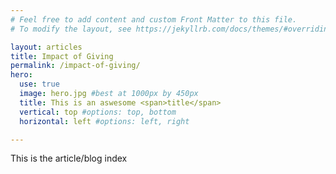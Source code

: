 ```yaml
---
# Feel free to add content and custom Front Matter to this file.
# To modify the layout, see https://jekyllrb.com/docs/themes/#overriding-theme-defaults

layout: articles
title: Impact of Giving
permalink: /impact-of-giving/
hero:
  use: true
  image: hero.jpg #best at 1000px by 450px
  title: This is an aswesome <span>title</span>
  vertical: top #options: top, bottom
  horizontal: left #options: left, right

---
```

This is the article/blog index

 